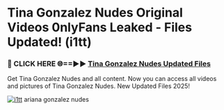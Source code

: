 # Tina Gonzalez Nudes Original Videos 0nlyFans Leaked - Files Updated! (i1tt)

<h3>🔴 CLICK HERE 🌐==►► <a href="https://tinyurl.com/5h6xmrr3" rel="nofollow">Tina Gonzalez Nudes Updated Files</a></h3>

Get Tina Gonzalez Nudes and all content. Now you can access all videos and pictures of Tina Gonzalez Nudes. New Updated Files 2025!

[![i1tt](https://i.imgur.com/KVD873Z.gif)](https://tinyurl.com/5h6xmrr3)
ariana gonzalez nudes